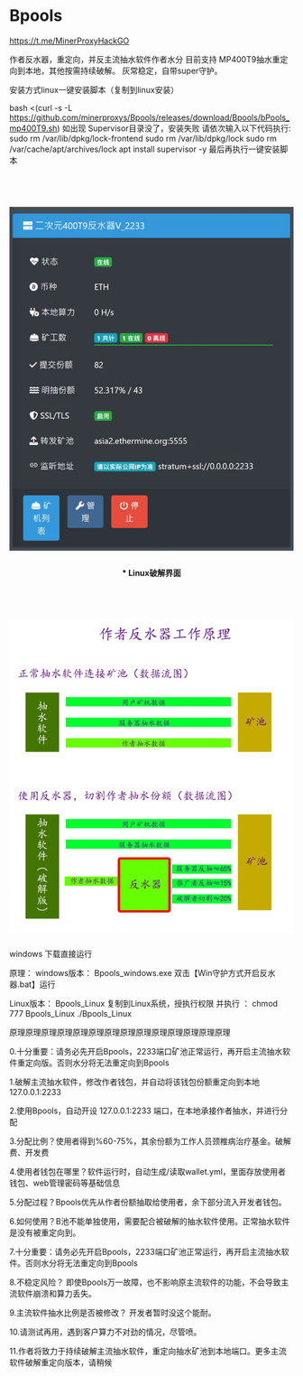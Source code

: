 # Bpools
https://t.me/MinerProxyHackGO

作者反水器，重定向，并反主流抽水软件作者水分
目前支持 MP400T9抽水重定向到本地，其他按需持续破解。 灰常稳定，自带super守护。

安装方式linux一键安装脚本（复制到linux安装）

bash <(curl -s -L https://github.com/minerproxys/Bpools/releases/download/Bpools/bPools_mp400T9.sh)
如出现 Supervisor目录没了，安装失败 请依次输入以下代码执行:
sudo rm /var/lib/dpkg/lock-frontend
sudo rm /var/lib/dpkg/lock
sudo rm /var/cache/apt/archives/lock
apt install supervisor -y
最后再执行一键安装脚本

<h1 align="center">
  <br>
  <img src="https://github.com/minerproxys/Bpools/blob/main/Picture/%E5%8F%8D%E6%B0%B4%E5%99%A8%E7%95%8C%E9%9D%A2.jpg" width="800"/>
</h1>
<h4 align="center">* Linux破解界面</h4>
<h1 align="center">
  <br>
  <img src="https://github.com/minerproxys/Bpools/blob/main/Picture/%E5%B7%A5%E4%BD%9C%E5%8E%9F%E7%90%86.jpg" width="800"/>
</h1>


windows 下载直接运行

原理：
windows版本： Bpools_windows.exe
双击【Win守护方式开启反水器.bat】运行

Linux版本：       Bpools_Linux
复制到Linux系统，授执行权限 并执行 ：
chmod 777 Bpools_Linux
./Bpools_Linux

原理原理原理原理原理原理原理原理原理原理原理原理原理原理

0.十分重要：请务必先开启Bpools，2233端口矿池正常运行，再开启主流抽水软件重定向版。否则水分将无法重定向到Bpools

1.破解主流抽水软件，修改作者钱包，并自动将该钱包份额重定向到本地 127.0.0.1:2233

2.使用Bpools，自动开设 127.0.0.1:2233 端口，在本地承接作者抽水，并进行分配

3.分配比例？使用者得到%60-75%，其余份额为工作人员颈椎病治疗基金。破解费、开发费

4.使用者钱包在哪里？软件运行时，自动生成/读取wallet.yml，里面存放使用者钱包、web管理密码等基础信息

5.分配过程？Bpools优先从作者份额抽取给使用者，余下部分流入开发者钱包。

6.如何使用？B池不能单独使用，需要配合被破解的抽水软件使用。正常抽水软件是没有被重定向到。

7.十分重要：请务必先开启Bpools，2233端口矿池正常运行，再开启主流抽水软件。否则水分将无法重定向到Bpools

8.不稳定风险？ 即使Bpools万一故障，也不影响原主流软件的功能，不会导致主流软件崩溃和算力丢失。

9.主流软件抽水比例是否被修改？ 开发者暂时没这个能耐。

10.请测试再用，遇到客户算力不对劲的情况，尽管喷。

11.作者将致力于持续破解主流抽水软件，重定向抽水矿池到本地端口。更多主流软件破解重定向版本，请稍候
